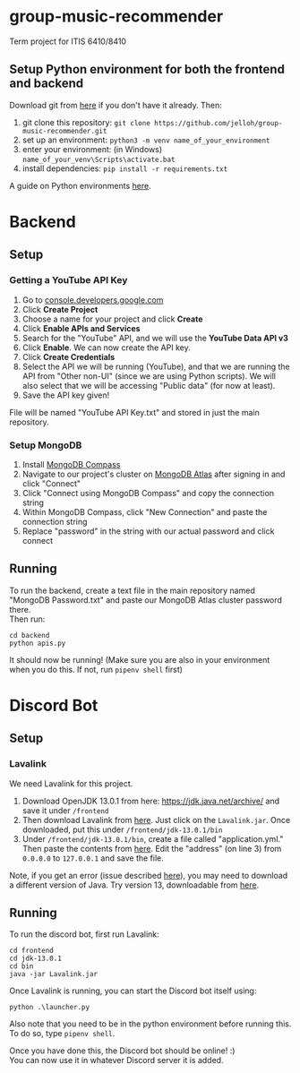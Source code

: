 # group-music-recommender
Term project for ITIS 6410/8410
  
## Setup Python environment for both the frontend and backend  
Download git from [here](https://git-scm.com/downloads) if you don't have it already. Then:  

1. git clone this repository: `git clone https://github.com/jelloh/group-music-recommender.git`  
2. set up an environment: `python3 -m venv name_of_your_environment`
3. enter your environment: (in Windows) `name_of_your_venv\Scripts\activate.bat`
4. install dependencies: `pip install -r requirements.txt`

A guide on Python environments [here](https://thecodingpie.com/post/a-quick-guide-on-how-to-setup-a-python-virtual-environment-windows-linux-mac#:~:text=%20A%20Quick%20Guide%20on%20How%20to%20Setup,Step%202%3A%20Activating%20your%20virtual%20environment%20More%20).
  
  
# Backend 

## Setup  
  
### Getting a YouTube API Key 
1. Go to [console.developers.google.com](https://console.cloud.google.com/projectselector2/apis/dashboard?pli=1&supportedpurview=project)  
2. Click **Create Project**
3. Choose a name for your project and click **Create**
4. Click **Enable APIs and Services**
5. Search for the "YouTube" API, and we will use the **YouTube Data API v3**
6. Click **Enable**. We can now create the API key.
7. Click **Create Credentials**
8. Select the API we will be running (YouTube), and that we are running the API from "Other non-UI" (since we are using Python scripts). We will also select that we will be accessing "Public data" (for now at least).
9. Save the API key given!

File will be named "YouTube API Key.txt" and stored in just the main repository.
  
### Setup MongoDB  
1. Install [MongoDB Compass](https://www.mongodb.com/products/compass)  
2. Navigate to our project's cluster on [MongoDB Atlas](https://www.mongodb.com/cloud/atlas/lp/try2?utm_source=bing&utm_campaign=bs_americas_united_states_search_brand_atlas_desktop&utm_term=mongodb%20atlas&utm_medium=cpc_paid_search&utm_ad=e&utm_ad_campaign_id=355813668&msclkid=265f839c6b3716819913e3fe4281332f) after signing in and click "Connect"
3. Click "Connect using MongoDB Compass" and copy the connection string
4. Within MongoDB Compass, click "New Connection" and paste the connection string
5. Replace "password" in the string with our actual password and click connect
 
## Running  
To run the backend, create a text file in the main repository named "MongoDB Password.txt" and paste our MongoDB Atlas cluster password there.  
Then run:  
```
cd backend 
python apis.py
```  

It should now be running! (Make sure you are also in your environment when you do this. If not, run `pipenv shell` first)

# Discord Bot  

## Setup  
### Lavalink
We need Lavalink for this project.  
1. Download OpenJDK 13.0.1 from here: https://jdk.java.net/archive/ and save it under `/frontend`  
2. Then download Lavalink from [here](https://ci.fredboat.com/viewLog.html?buildId=lastSuccessful&buildTypeId=Lavalink_Build&tab=artifacts&guest=1#%2FLavalink.jar). Just click on the `Lavalink.jar`. Once downloaded, put this under `/frontend/jdk-13.0.1/bin`  
3. Under `/frontend/jdk-13.0.1/bin`, create a file called "application.yml." Then paste the contents from [here](https://github.com/Frederikam/Lavalink/blob/master/LavalinkServer/application.yml.example). Edit the "address" (on line 3) from `0.0.0.0` to `127.0.0.1` and save the file.  
  
Note, if you get an error (issue described [here](https://github.com/Frederikam/Lavalink/issues/335)), you may need to download a different version of Java. Try version 13, downloadable from [here](https://www.oracle.com/java/technologies/javase/jdk13-archive-downloads.html). 

## Running
To run the discord bot, first run Lavalink:  
```
cd frontend
cd jdk-13.0.1
cd bin
java -jar Lavalink.jar
```  
  
Once Lavalink is running, you can start the Discord bot itself using:  
```
python .\launcher.py
```  
Also note that you need to be in the python environment before running this.  
To do so, type `pipenv shell`.
  
Once you have done this, the Discord bot should be online! :)  
You can now use it in whatever Discord server it is added.
